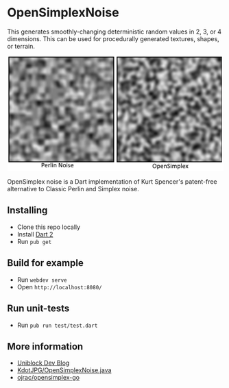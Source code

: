 # OpenSimplexNoise

This generates smoothly-changing deterministic random values in
2, 3, or 4 dimensions. This can be used for procedurally generated textures,
shapes, or terrain.

![noise comparisons](noise.png)

OpenSimplex noise is a Dart implementation of Kurt Spencer's patent-free
alternative to Classic Perlin and Simplex noise.

## Installing

- Clone this repo locally
- Install [Dart 2](https://webdev.dartlang.org/)
- Run `pub get`

## Build for example

- Run `webdev serve`
- Open `http://localhost:8080/`

## Run unit-tests

- Run `pub run test/test.dart`

## More information

- [Uniblock Dev Blog](http://uniblock.tumblr.com/post/97868843242/noise)
- [KdotJPG/OpenSimplexNoise.java](https://gist.github.com/KdotJPG/b1270127455a94ac5d19)
- [ojrac/opensimplex-go](https://github.com/ojrac/opensimplex-go)

